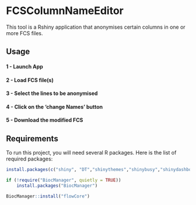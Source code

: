 # FCSColumnNameEditor
This tool is a Rshiny application that anonymises certain columns in one or more FCS files.

   ## Usage

#### 1 - Launch App
#### 2 - Load FCS file(s)
#### 3 - Select the lines to be anonymised
#### 4 - Click on the ‘change Names’ button
#### 5 - Download the modified FCS


## Requirements

To run this project, you will need several R packages. Here is the list of required packages:

```R
install.packages(c("shiny", "DT","shinythemes","shinybusy","shinydashboard","shinyjs"))
```

```R
if (!require("BiocManager", quietly = TRUE))
    install.packages("BiocManager")

BiocManager::install("flowCore")
```
